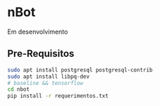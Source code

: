# nBot
Em desenvolvimento

## Pre-Requisitos

```bash
sudo apt install postgresql postgresql-contrib
sudo apt install libpq-dev
# baseline && tensorflow
cd nbot
pip install -r requerimentos.txt
```
